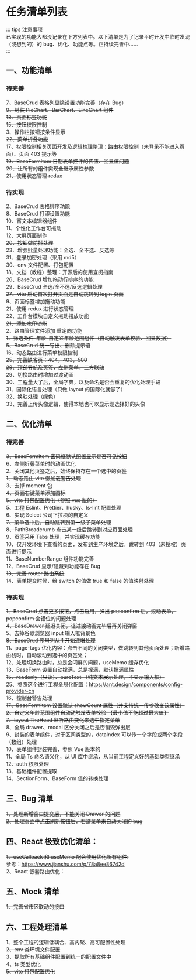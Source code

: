 # 任务清单列表

::: tips 注意事项  
已实现的功能大都没记录在下方列表中。以下清单是为了记录平时开发中临时发现（或想到的）的 bug、优化、功能点等。正持续完善中……  
:::

## 一、功能清单

### 待完善

7、BaseCrud 表格列显隐设置功能完善（存在 Bug）  
~~9、封装 PieChart、BarChart、LineChart 组件~~  
~~13、页面标签功能~~  
~~15、按钮权限控制~~  
3、操作栏按钮按条件显示  
~~22、菜单折叠功能~~  
17、权限控制相关页面开发及逻辑梳理整理：路由权限控制（未登录不能进入页面）、页面 403 提示等  
~~19、BaseFormItem 日期表单控件的传值、回显值问题~~  
~~20、让所有的组件实现全继承属性参数~~  
~~21、使用状态管理 redux~~

### 待实现

2、BaseCrud 表格排序功能  
8、BaseCrud 打印设置功能  
10、富文本编辑器组件  
11、个性化工作台可拖动  
12、大屏页面制作  
~~20、按钮做防抖处理~~  
23、增强批量处理功能：全选、全不选、反选等  
31、登录加密处理（采用 md5）  
~~30、env 文件配置、打包配置~~  
18、文档（教程）整理：开源后的使用查阅指南  
26、BaseCrud 增加拖动行排序的功能  
29、BaseCrud 全选/全不选/反选逻辑处理  
~~27、vite 启动首次打开页面是自动跳转到 login 页面~~  
9、页面标签增加拖动功能  
~~21、使用 redux 进行状态管理~~  
22、工作台模块自定义拖动摆放功能  
~~21、添加水印功能~~  
2、路由管理文件添加 重定向功能  
~~1、筛选条件-年龄-自定义年龄范围组件（自动触发表单校验、回显数据）~~  
~~5、BaseCrud 统一导出、删除提示语~~  
~~16、动态路由进行菜单权限控制~~  
~~25、完善缺省页：404，403，500~~  
~~28、顶部导航及页签，左侧菜单，三方联动~~  
29、切换路由时增加过渡动画  
30、工程量大了后，全局字典，以及命名是否会重复的优化处理手段  
31、国际化语言处理（只做 layout 的国际化就够了）  
32、换肤处理（绿色）  
33、完善上传头像逻辑，使得本地也可以显示刚选择好的头像

## 二、优化清单

### 待完善

~~3、BaseFormItem 密码框默认配置显示是否可见按钮~~  
6、左侧折叠菜单时的动画优化  
2、关闭其他页签之后，始终保持存在一个选中的页签  
~~1、动态路由 vite 懒加载警告处理~~  
~~3、去掉 moment 包~~  
~~4、页面右键菜单添加图标~~  
~~5、vite 打包配置优化（参照 vue 版的）~~  
5、工程 Eslint、Prettier、husky、ls-lint 配置处理  
6、实现 Select 公司下拉项的自定义  
~~7、菜单选中后，自动跳转到第一级子菜单处理~~  
~~8、PathBreadcrumb 点击某一级后跳转到对应页面处理~~  
9、页签采用 Tabs 处理，并实现缓存功能  
10、仅开发环境下查看的页面，发布到生产环境之后，跳转到 403（未授权）页面进行提示  
11、BaseNumberRange 组件功能完善  
12、BaseCrud 显示/隐藏列功能存在 Bug  
~~13、完善 router 路由系统~~  
14、表单提交时候，给 switch 的值做 true 和 false 的值映射处理

### 待实现

~~1、BaseCrud 点击更多按钮，点击启用，弹出 popconfirm 后，滚动表单，popconfirm 会错位的问题处理~~  
~~4、BaseDrawer 延迟关闭，让过渡动画完毕后再关闭弹窗~~  
5、去掉谷歌浏览器 input 输入框背景色  
~~8、BaseCrud 序号列从 1 开始递增处理~~  
11、page-tags 优化内容：点击不同的关闭类型，做跳转到其他页面处理；新增路由栈时，自动滚动到选中的页签处；  
12、处理切换路由时，总是会闪屏的问题，useMemo 缓存优化  
13、BaseForm 设置自动撑满，总是撑满，默认撑满属性  
~~15、readonly（只读）、pureText （纯文本展示处理，不显示输入框）~~  
25、参照这个进行工程全局化配置：https://ant.design/components/config-provider-cn  
16、控制台警告处理  
~~17、BaseFormItem 设置默认 showCount 属性（并支持统一传参改变该属性）~~  
~~2、自定义年龄范围组件自动动触发表单校验 【最小值不能超过最大值】~~  
~~7、layout TheHead 监听路由变化来选中指定菜单~~  
8、全局 drawer、modal 区分关闭之后是否销毁弹出层  
9、封装的表单组件，对于区间类型的，dataIndex 可以传一个字段或两个字段（数组）处理  
10、表单组件封装完善，参照 Vue 版本的  
11、全局 Ts 命名语义化，从 UI 库中继承，从当前工程定义好的基础类型继承  
~~12、auth 权限处理~~  
13、基础组件配置提取  
14、SectionForm、BaseForm 值的转换处理

## 三、Bug 清单

~~1、处理新增窗口提交后，不能关闭 Drawer 的问题~~  
~~2、处理页面中点击刷新按钮后，右键菜单未自动关闭的 bug~~

## 四、React 极致优化清单：

~~1、useCallback 和 useMemo 配合使用优化所有组件:~~  
参考：https://www.jianshu.com/p/78a8ee86742d  
2、React 嵌套路由优化：

## 五、Mock 清单

~~1、完善省市区联动的接口~~

## 六、工程处理清单

1、整个工程的逻辑低耦合、高内聚、高可配置性处理  
~~2、env 类环境文件配置~~  
3、提取所有基础组件配置到统一的配置文件中  
4、ts 类型优化  
~~5、vite 打包配置优化~~
